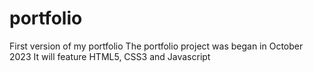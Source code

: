 # portfolio
First version of my portfolio
The portfolio project was began in October 2023
It will feature HTML5, CSS3 and Javascript
